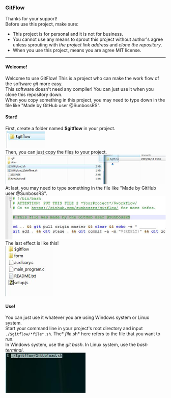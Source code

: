 ### GitFlow
Thanks for your support!  
Before use this project, make sure:  
- This project is for personal and it is not for business.  
- You cannot use any means to sprout this project without author's agree unless sprouting with *the project link address* and *clone the repository*.  
- When you use this project, means you are agree MIT license.  

---

#### Welcome!
Welcome to use GitFlow! This is a project who can make the work flow of the software *git* more easy.   
This software doesn't need any compiler! You can just use it when you clone this repository down.  
When you copy something in this project, you may need to type down in the file like "Made by GitHub user @SunbossRS".

#### Start!
First, create a folder named **$gitflow** in your project.  
![start01](./docs/start01.jpg)  
Then, you can just copy the files to your project.  
![start02](./docs/start02.jpg)  
At last, you may need to type something in the file like "Made by GitHub user @SunbossRS".  
![start03](./docs/start03.jpg)  
The last effect is like this!  
![start04](./docs/start04.jpg)

#### Use!
You can just use it whatever you are using Windows system or Linux system.  
Start your command line in your project's root directory and input `./$gitflow/*file*.sh`. The* *file*.sh* here refers to the file that you want to run.  
In Windows system, use the *git bash*. In Linux system, use the *bash terminal*.  
![use01](./docs/use01.jpg)
